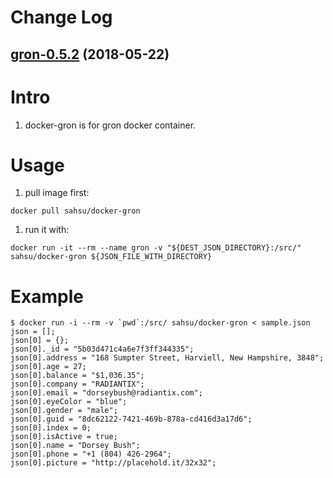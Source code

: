 # Change Log

## [gron-0.5.2](https://github.com/sahsu/docker-gron/tree/gron-0.5.2) (2018-05-22)


# Intro
1. docker-gron is for gron docker container.

# Usage
 1. pull image first:

 `docker pull sahsu/docker-gron`

 1. run it with:

 `docker run -it --rm --name gron -v "${DEST_JSON_DIRECTORY}:/src/" sahsu/docker-gron ${JSON_FILE_WITH_DIRECTORY}`

# Example
```
$ docker run -i --rm -v `pwd`:/src/ sahsu/docker-gron < sample.json
json = [];
json[0] = {};
json[0]._id = "5b03d471c4a6e7f3ff344335";
json[0].address = "168 Sumpter Street, Harviell, New Hampshire, 3848";
json[0].age = 27;
json[0].balance = "$1,036.35";
json[0].company = "RADIANTIX";
json[0].email = "dorseybush@radiantix.com";
json[0].eyeColor = "blue";
json[0].gender = "male";
json[0].guid = "8dc62122-7421-469b-878a-cd416d3a17d6";
json[0].index = 0;
json[0].isActive = true;
json[0].name = "Dorsey Bush";
json[0].phone = "+1 (804) 426-2964";
json[0].picture = "http://placehold.it/32x32";
```
